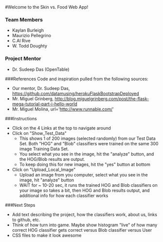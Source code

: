 #Welcome to the Skin vs. Food Web App!

### Team Members

* Kaylan Burleigh
* Maurizio Pellegrino
* C.Al Rive
* W. Todd Doughty

### Project Mentor

* Dr. Sudeep Das (OpenTable)

###References
Code and inspiration pulled from the following sources:

* Our mentor, Dr. Sudeep Das, https://github.com/datamusing/herokuFlaskBootstrapDeployed
* Mr. Miguel Grinberg, http://blog.miguelgrinberg.com/post/the-flask-mega-tutorial-part-i-hello-world
* Mr. Miguel Molina, url='http://www.runnable.com/'

###Instructions

* Click on the 4 Links at the top to navigate around
* Click on "Show_Test_Data"
    * This shows 1 of 200 images (selected randomly) from our Test Data Set. Both "HOG" and "Blob" classifiers were trained on the same 300 image Training Data Set.
    * You select what you see in the image, hit the "analyze" button, and the HOG/Blob results are output.
    * To keep doing this for new images, hit the "yes" button at bottom
* Click on "Upload_Local_Image"
    * Upload an image from you computer, select what you see in the image, hit "analyze" button
    * WAIT for ~ 10-20 sec, it runs the trained HOG and Blob classifiers on your image so takes a bit, then HOG and Blob results output, and additional info for how each classifier works

###Next Steps

* Add text describing the project, how the classifiers work, about us, links to github, etc.
* Think of how turn into game. Maybe show histogram "live" of how many correct HOG classifier gets correct versus Blob classifier versus User
* CSS files to make it look awesome




